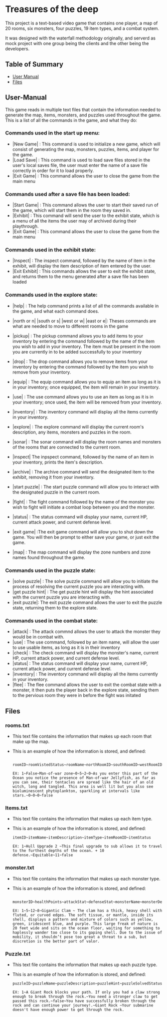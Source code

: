 # Treasures of the deep
This project is a text-based video game that contains one player, a map of 20 rooms, six monsters, four puzzles, 19 item types, and a combat system. 

It was designed with the waterfall methodology originally, and serverd as mock project with one group being the clients and the other being the developers.

## Table of Summary
- [User Manual](#user-manual)
- [Files](#files)

## User-Manual
This game reads in multiple text files that contain the information needed to generate the map, items, monsters, and puzzles used throughout the game.
This is a list of all the commands in the game, and what they do:

### Commands used in the start up menu:
- |New Game| : This command is used to initialize a new game, which will consist of generating the map, monsters, puzzles, items, and player for the game.
- |Load Save| : This command is used to load save files stored in the user's local saves file, the user must enter the name of a save file correctly in order for it to load properly.
- |Exit Game| : This command allows the user to close the game from the main menu

### Commands used after a save file has been loaded:
- |Start Game| : This command allows the user to start their saved run of the game, which will start them in the room they saved in.
- |Exhibit| : This command will send the user to the exhibit state, which is a menu of all the items the user may of archived during their playthrough.
- |Exit Game| : This command allows the user to close the game from the main menu

### Commands used in the exhibit state:
- |Inspect| : The inspect command, followed by the name of item in the exhibit, will display the item description of item entered by the user.
- |Exit Exhibit| : This commands allows the user to exit the exhibit state, and returns them to the menu generated after a save file has been loaded 


### Commands used in the explore state:
- |help| : The help command prints a list of all the commands available in the game, and what each command does.
- |north or n| |south or s| |west or w| |east or e|: Theses commands  are what are needed to move to different rooms in the game
- |pickup| : The pickup command allows you to add items to your inventory by entering the command followed by the name of the item you wish to add in your inventory. The item must be present in the room you are currently in
  to be added successfully to your inventory
- |drop| : The drop command allows you to remove items from your inventory by entering the command followed by the item you wish to remove from your inventory.
- |equip| : The equip command allows you to equip an item as long as it is in your inventory; once equipped, the item will remain in your inventory.
- |use| : The use command allows you to use an item as long as it is in your inventory; once used, the item will be removed from your inventory.
- |inventory| : The inventory command will display all the items currently in your inventory.
- |explore| : The explore command will display the current room's description, any items, monsters and puzzles in the room.
- |sonar| : The sonar command will display the room names and monsters of the rooms that are connected to the current room.
- |inspect| The inpspect command, followed by the name of an item in your inventory, prints the item's description.
- |archive| : The archive command will send the designated item to the exhibit, removing it from your inventory.
- |start puzzle| : The start puzzle command will allow you to interact with the designated puzzle in the current room.
- |fight| : The fight command followed by the name of the monster you wish to fight will initiate a combat loop between you and the monster.
- |status| : The status command will display your name, current HP, current attack power, and current defense level.

- |exit game| :The exit game command will allow you to shut down the game. You will then be prompt to either save your game, or just exit the game.
- |map| : The map command will display the zone numbers and zone names found throughout the game.

### Commands used in the puzzle state:
- |solve puzzle| : The solve puzzle command will allow you to initiate the process of resolving the current puzzle you are interacting with.
- |get puzzle hint| : The get puzzle hint will display the hint associated with the current puzzle you are interacting with.
- |exit puzzle|: The exit puzzle command allows the user to exit the puzzle state, returning them to the explore state.

### Commands used in the combat state:
- |attack| : The attack commnd allows the user to attack the monster they would be in combat with.
- |use| : The use command, followed by an item name, will allow the user to use usable items, as long as it is in their inventory
- |check| : The check command will display the monster's name, current HP, current attack power, and current defense level.
- |status| : The status command will display your name, current HP, current attack power, and current defense level.
- |inventory| : The inventory command will display all the items currently in your inventory.
- |flee| : The flee command allows the user to exit the combat state with a monster, it then puts the player back in the explore state, sending them to the pervious room they were in before the fight was initated 

             
## Files

### rooms.txt
 - This text file contains the information that makes up each room that make up the map.
 - This is an example of how the information is stored, and defined:

   ```
    roomID~roomVistedStatus~roomName~northRoomID~southRoomID~westRoomID~eastRoomID~roomInventory~puzzlesInRoom~monstersInRoom~southRoomLockedStatus
   
   EX: 1~False~Man-of-war zone~0~5~2~0~As you enter this part of the Ocean you notice the presence of Man-of-war Jellyfish, as far as you can see, their tentacles are spread like the hair of an old witch, long and tangled. This area is well lit but you also see bioluminescent phytoplankton, sparkling at intervals like stars.~0~0~0~false
   ```
### Items.txt
 - This text file contains the information that makes up each item type.
 - This is an example of how the information is stored, and defined:
   
   ```
   itemID~itemName~itemDescription~itemType~itemRoomID~itemStatus
   
   EX: 1~Hull Upgrade 2 ~This final upgrade to sub allows it to travel to the furthest depths of the ocean. + 10 defense.~Equitable~11~false

   ```
### monster.txt
 - This text file contains the information that makes up each monster type.
 - This is an example of how the information is stored, and defined:

   ```
    monsterID~healthPoints~attackStat~defenseStat~monsterName~monsterDescription
   
   EX: 1~5~12~8~Gigantic Clam ~ The clam has a thick, heavy shell with fluted, or curved edges. The soft tissue, or mantle, inside its shell, displays a pattern and mixture of colors such as yellow, green, iridescent blue, and purple. This large freak of nature is 20 feet wide and sits on the ocean floor, waiting for something to haplessly wander too close to its gaping shell. Due to the issue of mobility, it shouldn’t pose too great a threat to a sub, but discretion is the better part of valor.

   ```
### Puzzle.txt
 - This text file contains the information that makes up each puzzle type.
 - This is an example of how the information is stored, and defined:

   ```
   puzzleID~puzzleName~puzzleDescription~puzzleHint~puzzleSolvedStatus~descriptionIfPuzzleIsSolved~descriptionIfPuzzleIsNotSolved
   
   EX: 1~A Giant Rock blocks your path. If only you had a claw strong enough to break through the rock.~You need a stronger claw to get passed this rock.~false~You have successfully broken through the rock and can continue your journey!.~Giant Rock ~Your submarine doesn't have enough power to get through the rock.

   ```


